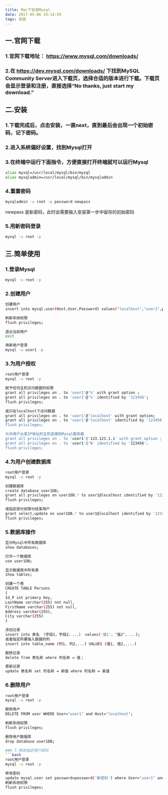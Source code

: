 ```yaml
---
title: Mac下安装Mysql
date: 2017-05-06 19:14:59
tags: 安装
---
```

## 一.官网下载

### 1.官网下载地址： https://www.mysql.com/downloads/

### 2.在 https://dev.mysql.com/downloads/ 下找到MySQL Community Server进入下载页，选择合适的版本进行下载。下载页会显示登录和注册，直接选择“No thanks, just start my download.”

## 二.安装

### 1.下载完成后，点击安装，一直next，直到最后会出现一个初始密码，记下密码。

### 2.进入系统偏好设置，找到Mysql打开

### 3.在终端中运行下面指令，方便直接打开终端就可以运行Mysql
```bash
alias mysql=/usr/local/mysql/bin/mysql
alias mysqladmin=/usr/local/mysql/bin/mysqladmin
```
### 4.重置密码
```bash
mysqladmin -u root -p password newpass
```
newpass 是新密码，此时会需要输入安装第一步中留存的初始密码

### 5.用新密码登录
```bash
mysql -u root -p
```

## 三.简单使用

### 1.登录Mysql
```bash
mysql -u root -p
```
### 2.创建用户
```bash
创建用户
insert into mysql.user(Host,User,Password) values("localhost","user1",password("123456"));

刷新系统权限
flush privileges;

退出当前用户
exit

用新用户登录
mysql -u user1 -p
```

### 3.为用户授权
```bash
root用户登录
mysql -u root -p

赋予任何主机访问数据的权限
grant all privileges on . to 'user1'@'%' with grant option ;
grant all privileges on . to 'user1'@'%' identified by '123456';
flush privileges;

或只在localhost下访问数据
grant all privileges on . to 'user1'@'localhost' with grant option;
grant all privileges on . to 'user1'@'localhost' identified by '123456′;
flush privileges;

允许用户从某IP地址的主机连接到Mysql服务器
grant all privileges on . to 'user1'@'123.123.1.1' with grant option ;
grant all privileges on . to 'user1'@'%' identified by '123456';
flush privileges;
```

### 4.为用户创建数据库
```bash
root用户登录
mysql -u root -p

创建数据库
create database user1DB;
grant all privileges on user1DB.* to user1@localhost identified by '123456';
flush privileges;

或指定部分权限分给某用户
grant select,update on user1DB.* to user1@localhost identified by '123456';
flush privileges;
```

### 5.数据库操作
```bash
显示Mysql中所有数据库
show databases;

打开一个数据库
use user1DB;

显示数据库中所有表
show tables;

创建一个表
CREATE TABLE Persons
(
Id_P int primary key,
LastName varchar(255) not null,
FirstName varchar(255) not null,
Address varchar(255),
City varchar(255)
)

添加记录
insert into 表名 （字段1，字段2，...） values('值1'，‘值2’，...);
或者指定所要插入数据的列
insert into table_name (列1, 列2,...) VALUES (值1, 值2,....)

删除记录
delete from 表名称 where 列名称 = 值；

更新记录
update 表名称 set 列名称 = 新值 where 列名称 = 某值
```
### 6.删除用户
```bash
root用户登录
mysql -u root -p

删除用户
DELETE FROM user WHERE User="user1" and Host="localhost";

刷新系统权限
flush privileges;

删除用户数据库
drop database user1DB;

### 7.修改指定用户密码
```bash
root用户登录
mysql -u root -p

修改密码
update mysql.user set password=password('新密码') where User="user1" and Host="localhost";
刷新系统权限
flush privileges;
```


```
